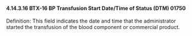 #### 4.14.3.16 BTX-16 BP Transfusion Start Date/Time of Status (DTM) 01750

Definition: This field indicates the date and time that the administrator started the transfusion of the blood component or commercial product.
